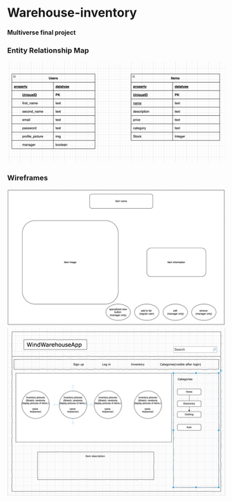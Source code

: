 # Warehouse-inventory
                
#### Multiverse final project 

### Entity Relationship Map
![map](README_images/relationship_map_updated.png)
### Wireframes
![map](README_images/itemPage.jpeg)
![map](README_images/homePage.jpeg)
